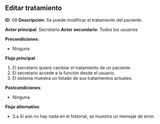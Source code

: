 ## Editar tratamiento
**ID**: 08
**Descripción**: Se puede modificar el tratamiento del paciente.

**Actor principal**: Secretario
**Actor secundario**: Todos los usuarios

**Precondiciones**:
* Ninguna

**Flujo principal**:
1. El secretario quiere cambiar el tratamiento de un paciente.
1. El secretario accede a la función desde el usuario.
1. El sistema muestra un listado de sus tratamientos actuales.

**Postcondiciones**: 
* Ninguna.

**Flujo alternativo**:
* 3.a Si aún no hay nada en el historial, se muestra un mensaje de error.
